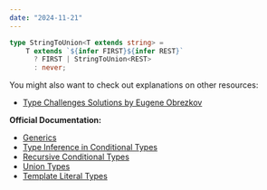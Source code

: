 ```yaml
---
date: "2024-11-21"
---
```

```ts
type StringToUnion<T extends string> =
    T extends `${infer FIRST}${infer REST}`
      ? FIRST | StringToUnion<REST>
      : never;
```
You might also want to check out explanations on other resources:
- [Type Challenges Solutions by Eugene Obrezkov](https://github.com/ghaiklor/type-challenges-solutions/blob/main/en/medium-string-to-union.md)

**Official Documentation:**
- [Generics](https://www.typescriptlang.org/docs/handbook/2/generics.html)
- [Type Inference in Conditional Types](https://www.typescriptlang.org/docs/handbook/2/conditional-types.html#inferring-within-conditional-types)
- [Recursive Conditional Types](https://www.typescriptlang.org/docs/handbook/release-notes/typescript-4-1.html#recursive-conditional-types)
- [Union Types](https://www.typescriptlang.org/docs/handbook/2/everyday-types.html#union-types)
- [Template Literal Types](https://www.typescriptlang.org/docs/handbook/release-notes/typescript-4-1.html#template-literal-types)






